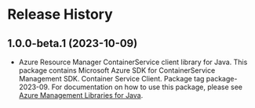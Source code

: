 # Release History

## 1.0.0-beta.1 (2023-10-09)

- Azure Resource Manager ContainerService client library for Java. This package contains Microsoft Azure SDK for ContainerService Management SDK. Container Service Client. Package tag package-2023-09. For documentation on how to use this package, please see [Azure Management Libraries for Java](https://aka.ms/azsdk/java/mgmt).
